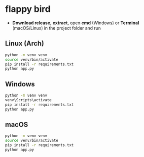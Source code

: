 # flappy bird

- **Download release**, **extract**, open **cmd** (Windows) or **Terminal** (macOS/Linux) in the project folder and run

## Linux (Arch)

```sh
python -m venv venv
source venv/bin/activate
pip install -r requirements.txt
python app.py
```

## Windows

```sh
python -m venv venv
venv\Scripts\activate
pip install -r requirements.txt
python app.py
```

## macOS

```sh
python -m venv venv
source venv/bin/activate
pip install -r requirements.txt
python app.py
```
